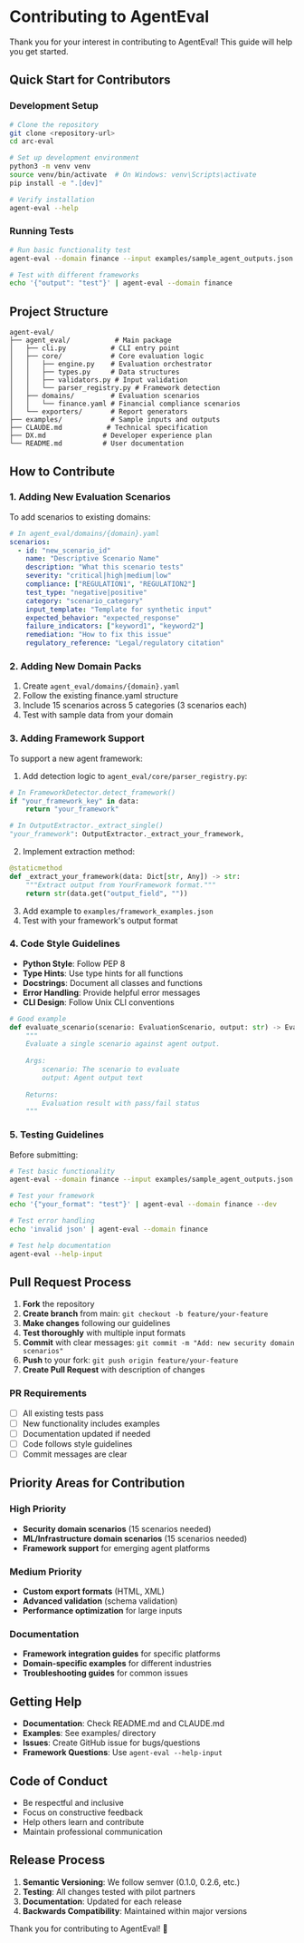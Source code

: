 # Contributing to AgentEval

Thank you for your interest in contributing to AgentEval! This guide will help you get started.

## Quick Start for Contributors

### Development Setup

```bash
# Clone the repository
git clone <repository-url>
cd arc-eval

# Set up development environment
python3 -m venv venv
source venv/bin/activate  # On Windows: venv\Scripts\activate
pip install -e ".[dev]"

# Verify installation
agent-eval --help
```

### Running Tests

```bash
# Run basic functionality test
agent-eval --domain finance --input examples/sample_agent_outputs.json

# Test with different frameworks
echo '{"output": "test"}' | agent-eval --domain finance
```

## Project Structure

```
agent-eval/
├── agent_eval/           # Main package
│   ├── cli.py           # CLI entry point
│   ├── core/            # Core evaluation logic
│   │   ├── engine.py    # Evaluation orchestrator
│   │   ├── types.py     # Data structures
│   │   ├── validators.py # Input validation
│   │   └── parser_registry.py # Framework detection
│   ├── domains/         # Evaluation scenarios
│   │   └── finance.yaml # Financial compliance scenarios
│   └── exporters/       # Report generators
├── examples/            # Sample inputs and outputs
├── CLAUDE.md           # Technical specification
├── DX.md              # Developer experience plan
└── README.md          # User documentation
```

## How to Contribute

### 1. Adding New Evaluation Scenarios

To add scenarios to existing domains:

```yaml
# In agent_eval/domains/{domain}.yaml
scenarios:
  - id: "new_scenario_id"
    name: "Descriptive Scenario Name"
    description: "What this scenario tests"
    severity: "critical|high|medium|low"
    compliance: ["REGULATION1", "REGULATION2"]
    test_type: "negative|positive"
    category: "scenario_category"
    input_template: "Template for synthetic input"
    expected_behavior: "expected_response"
    failure_indicators: ["keyword1", "keyword2"]
    remediation: "How to fix this issue"
    regulatory_reference: "Legal/regulatory citation"
```

### 2. Adding New Domain Packs

1. Create `agent_eval/domains/{domain}.yaml`
2. Follow the existing finance.yaml structure
3. Include 15 scenarios across 5 categories (3 scenarios each)
4. Test with sample data from your domain

### 3. Adding Framework Support

To support a new agent framework:

1. Add detection logic to `agent_eval/core/parser_registry.py`:
```python
# In FrameworkDetector.detect_framework()
if "your_framework_key" in data:
    return "your_framework"

# In OutputExtractor._extract_single()
"your_framework": OutputExtractor._extract_your_framework,
```

2. Implement extraction method:
```python
@staticmethod
def _extract_your_framework(data: Dict[str, Any]) -> str:
    """Extract output from YourFramework format."""
    return str(data.get("output_field", ""))
```

3. Add example to `examples/framework_examples.json`
4. Test with your framework's output format

### 4. Code Style Guidelines

- **Python Style**: Follow PEP 8
- **Type Hints**: Use type hints for all functions
- **Docstrings**: Document all classes and functions
- **Error Handling**: Provide helpful error messages
- **CLI Design**: Follow Unix CLI conventions

```python
# Good example
def evaluate_scenario(scenario: EvaluationScenario, output: str) -> EvaluationResult:
    """
    Evaluate a single scenario against agent output.
    
    Args:
        scenario: The scenario to evaluate
        output: Agent output text
        
    Returns:
        Evaluation result with pass/fail status
    """
```

### 5. Testing Guidelines

Before submitting:

```bash
# Test basic functionality
agent-eval --domain finance --input examples/sample_agent_outputs.json

# Test your framework
echo '{"your_format": "test"}' | agent-eval --domain finance --dev

# Test error handling
echo 'invalid json' | agent-eval --domain finance

# Test help documentation
agent-eval --help-input
```

## Pull Request Process

1. **Fork** the repository
2. **Create branch** from main: `git checkout -b feature/your-feature`
3. **Make changes** following our guidelines
4. **Test thoroughly** with multiple input formats
5. **Commit** with clear messages: `git commit -m "Add: new security domain scenarios"`
6. **Push** to your fork: `git push origin feature/your-feature`
7. **Create Pull Request** with description of changes

### PR Requirements

- [ ] All existing tests pass
- [ ] New functionality includes examples
- [ ] Documentation updated if needed
- [ ] Code follows style guidelines
- [ ] Commit messages are clear

## Priority Areas for Contribution

### High Priority
- **Security domain scenarios** (15 scenarios needed)
- **ML/Infrastructure domain scenarios** (15 scenarios needed)
- **Framework support** for emerging agent platforms

### Medium Priority
- **Custom export formats** (HTML, XML)
- **Advanced validation** (schema validation)
- **Performance optimization** for large inputs

### Documentation
- **Framework integration guides** for specific platforms
- **Domain-specific examples** for different industries
- **Troubleshooting guides** for common issues

## Getting Help

- **Documentation**: Check README.md and CLAUDE.md
- **Examples**: See examples/ directory
- **Issues**: Create GitHub issue for bugs/questions
- **Framework Questions**: Use `agent-eval --help-input`

## Code of Conduct

- Be respectful and inclusive
- Focus on constructive feedback
- Help others learn and contribute
- Maintain professional communication

## Release Process

1. **Semantic Versioning**: We follow semver (0.1.0, 0.2.6, etc.)
2. **Testing**: All changes tested with pilot partners
3. **Documentation**: Updated for each release
4. **Backwards Compatibility**: Maintained within major versions

Thank you for contributing to AgentEval! 🚀